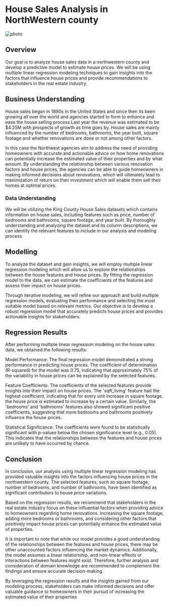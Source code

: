 
# House Sales Analysis in NorthWestern county
 
 ![photo](https://images.pexels.com/photos/12379756/pexels-photo-12379756.jpeg?auto=compress&cs=tinysrgb&w=600&lazy=load)
    
## Overview

Our goal is to analyze house sales data in a northwestern county and develop a predictive model to estimate house prices. We will be using multiple linear regression modeling techniques to gain insights into the factors that influence house prices and provide recommendations to stakeholders in the real estate industry.

## Business Understanding

House sales began in 1890s in the United States and since then its been growing all over the world and agencies started to form to enhance and ease the house selling process.Last year the revenue was estimated to be $4.25M with prospects of growth as time goes by. House sales are mainly influenced by the number of bedrooms, bathrooms, the year built, square footage and whether renovations are done or not among other factors.

In this case the Northwest agencies aim to address the need of providing homeowners with accurate and actionable advice on how home renovations can potentially increase the estimated value of their properties and by what amount. By understanding the relationship between various renovation factors and house prices, the agencies can be able to guide homeowners in making informed decisions about renovations, which will ultimately lead to maximization of return on their investment which will enable them sell their homes at optimal prices.

###  Data Understanding

We will be utilizing the King County House Sales datasets which contains information on house sales, including features such as price, number of bedrooms and bathrooms, square footage, and year built. By thoroughly understanding and analyzing the dataset and its column descriptions, we can identify the relevant features to include in our analysis and modeling process

## Modelling

To analyze the dataset and gain insights, we will employ multiple linear regression modeling which will allow us to explore the relationships between the house features and house prices. By fitting the regression model to the data, we can estimate the coefficients of the features and assess their impact on house prices.

Through iterative modeling, we will refine our approach and build multiple regression models, evaluating their performance and selecting the most suitable model based on relevant metrics. Our objective is to develop a robust regression model that accurately predicts house prices and provides actionable insights for stakeholders.

## Regression Results

After performing multiple linear regression modeling on the house sales data, we obtained the following results:

 Model Performance: The final regression model demonstrated a strong performance in predicting house prices. The coefficient of determination (R-squared) for the model was 0.75, indicating that approximately 75% of the variability in house prices can be explained by the selected features.

Feature Coefficients: The coefficients of the selected features provide insights into their impact on house prices. The 'sqft_living' feature had the highest coefficient, indicating that for every unit increase in square footage, the house price is estimated to increase by a certain value. Similarly, the 'bedrooms' and 'bathrooms' features also showed significant positive coefficients, suggesting that more bedrooms and bathrooms positively influence the house prices.

Statistical Significance: The coefficients were found to be statistically significant with p-values below the chosen significance level (e.g., 0.05). This indicates that the relationships between the features and house prices are unlikely to have occurred by chance.

## Conclusion

In conclusion, our analysis using multiple linear regression modeling has provided valuable insights into the factors influencing house prices in the northwestern county. The selected features, such as square footage, number of bedrooms, and number of bathrooms, have been identified as significant contributors to house price variations.

Based on the regression results, we recommend that stakeholders in the real estate industry focus on these influential factors when providing advice to homeowners regarding home renovations. Increasing the square footage, adding more bedrooms or bathrooms, and considering other factors that positively impact house prices can potentially enhance the estimated value of properties.

It is important to note that while our model provides a good understanding of the relationships between the features and house prices, there may be other unaccounted factors influencing the market dynamics. Additionally, the model assumes a linear relationship, and non-linear effects or interactions between features might exist. Therefore, further analysis and consideration of domain knowledge are recommended to complement the findings and ensure accurate decision-making.

By leveraging the regression results and the insights gained from our modeling process, stakeholders can make informed decisions and offer valuable guidance to homeowners in their pursuit of increasing the estimated value of their properties